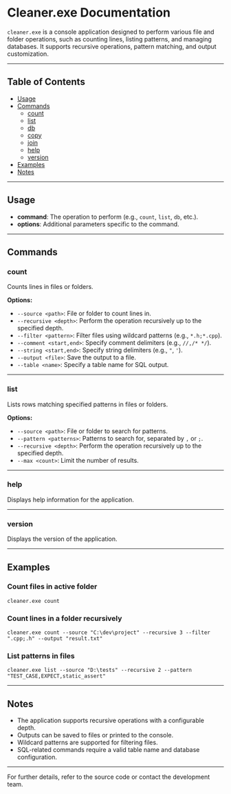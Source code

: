 # Cleaner.exe Documentation

`cleaner.exe` is a console application designed to perform various file and folder operations, such as counting lines, listing patterns, and managing databases. It supports recursive operations, pattern matching, and output customization.

---

## Table of Contents
- [Usage](#usage)
- [Commands](#commands)
  - [count](#count)
  - [list](#list)
  - [db](#db)
  - [copy](#copy)
  - [join](#join)
  - [help](#help)
  - [version](#version)
- [Examples](#examples)
- [Notes](#notes)

---

## Usage

- **command**: The operation to perform (e.g., `count`, `list`, `db`, etc.).
- **options**: Additional parameters specific to the command.

---

## Commands

### count
Counts lines in files or folders.

**Options:**
- `--source <path>`: File or folder to count lines in.
- `--recursive <depth>`: Perform the operation recursively up to the specified depth.
- `--filter <pattern>`: Filter files using wildcard patterns (e.g., `*.h;*.cpp`).
- `--comment <start,end>`: Specify comment delimiters (e.g., `//,/* */`).
- `--string <start,end>`: Specify string delimiters (e.g., `"`, `'`).
- `--output <file>`: Save the output to a file.
- `--table <name>`: Specify a table name for SQL output.

---

### list
Lists rows matching specified patterns in files or folders.

**Options:**
- `--source <path>`: File or folder to search for patterns.
- `--pattern <patterns>`: Patterns to search for, separated by `,` or `;`.
- `--recursive <depth>`: Perform the operation recursively up to the specified depth.
- `--max <count>`: Limit the number of results.

---

### help
Displays help information for the application.

---

### version
Displays the version of the application.

---

## Examples

### Count files in active folder
`cleaner.exe count`

### Count lines in a folder recursively
`cleaner.exe count --source "C:\dev\project" --recursive 3 --filter ".cpp;.h" --output "result.txt"`

### List patterns in files
`cleaner.exe list --source "D:\tests" --recursive 2 --pattern "TEST_CASE,EXPECT,static_assert"`



---

## Notes
- The application supports recursive operations with a configurable depth.
- Outputs can be saved to files or printed to the console.
- Wildcard patterns are supported for filtering files.
- SQL-related commands require a valid table name and database configuration.

---

For further details, refer to the source code or contact the development team.


